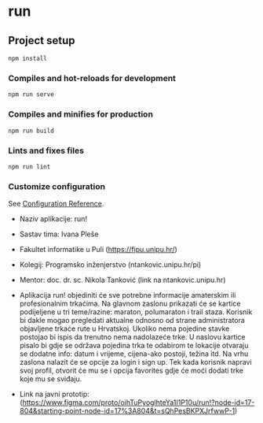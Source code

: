 # run

## Project setup
```
npm install
```

### Compiles and hot-reloads for development
```
npm run serve
```

### Compiles and minifies for production
```
npm run build
```

### Lints and fixes files
```
npm run lint
```

### Customize configuration
See [Configuration Reference](https://cli.vuejs.org/config/).



- Naziv aplikacije: run!
- Sastav tima: Ivana Pleše
- Fakultet informatike u Puli (https://fipu.unipu.hr/)
- Kolegij: Programsko inženjerstvo (ntankovic.unipu.hr/pi) 
- Mentor: doc. dr. sc. Nikola Tanković (link na ntankovic.unipu.hr)

- Aplikacija run! objediniti će sve potrebne informacije amaterskim ili profesionalnim trkaćima. Na glavnom zaslonu prikazati će se kartice podijeljene u tri teme/razine: maraton, polumaraton i trail staza. Korisnik bi dakle mogao pregledati aktualne odnosno od strane administratora objavljene trkaće rute u Hrvatskoj. Ukoliko nema pojedine stavke postojao bi ispis da trenutno nema nadolazeće trke. U naslovu kartice pisalo bi gdje se održava pojedina trka te odabirom te lokacije otvaraju se dodatne info: datum i vrijeme, cijena-ako postoji, težina itd. Na vrhu zaslona nalazit će se opcije za login i sign up. Tek kada korisnik napravi svoj profil, otvorit će mu se i opcija favorites gdje će moći dodati trke koje mu se sviđaju. 
- Link na javni prototip: (https://www.figma.com/proto/oihTuPyoglhteYa1I1P10u/run!?node-id=17-804&starting-point-node-id=17%3A804&t=sQhPesBKPXJrfwwP-1)

